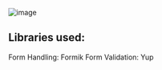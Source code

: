 ![image](https://github.com/Chris-Grg/multi-step-form/assets/121335744/1b8655ee-9b91-4c27-a4c8-bd8c11fe3617)

## Libraries used:
Form Handling: Formik
Form Validation: Yup

